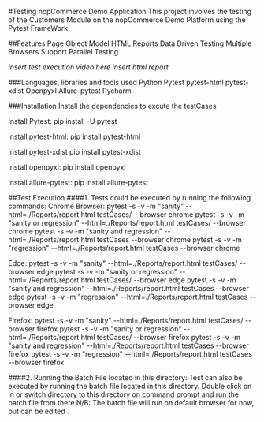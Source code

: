 #Testing nopCommerce Demo Application
This project involves the testing of the Customers Module on the nopCommerce Demo Platform using the Pytest FrameWork

##Features
Page Object Model
HTML Reports
Data Driven Testing
Multiple Browsers Support
Parallel Testing

*insert test execution video here*
*insert html report*

###Languages, libraries and tools used
Python
Pytest
pytest-html
pytest-xdist
Openpyxl
Allure-pytest
Pycharm

###Installation
Install the dependencies to excute the testCases

Install Pytest:
pip install -U pytest

install pytest-html: 
pip install pytest-html

install pytest-xdist
pip install pytest-xdist

install openpyxl: 
pip install openpyxl

install allure-pytest:
pip install allure-pytest

##Test Execution
####1. Tests could be executed by running the following commands:
Chrome Browser:
pytest -s -v -m "sanity" --html=./Reports/report.html testCases/ --browser chrome
pytest -s -v -m "sanity or regression" --html=./Reports/report.html testCases/ --browser chrome
pytest -s -v -m "sanity and regression" --html=./Reports/report.html testCases --browser chrome
pytest -s -v -m "regression" --html=./Reports/report.html testCases --browser chrome

Edge: 
pytest -s -v -m "sanity" --html=./Reports/report.html testCases/ --browser edge
pytest -s -v -m "sanity or regression" --html=./Reports/report.html testCases/ --browser edge
pytest -s -v -m "sanity and regression" --html=./Reports/report.html testCases --browser edge
pytest -s -v -m "regression" --html=./Reports/report.html testCases --browser edge

Firefox: 
pytest -s -v -m "sanity" --html=./Reports/report.html testCases/ --browser firefox
pytest -s -v -m "sanity or regression" --html=./Reports/report.html testCases/ --browser firefox
pytest -s -v -m "sanity and regression" --html=./Reports/report.html testCases --browser firefox
pytest -s -v -m "regression" --html=./Reports/report.html testCases --browser firefox

####2. Running the Batch File located in this directory:
   Test can also be executed by running the batch file located in this directory.
   Double click on in or switch directory to this directory on command prompt and run the batch file from there
   N/B: The batch file will run on default browser for now, but can be edited .
   



